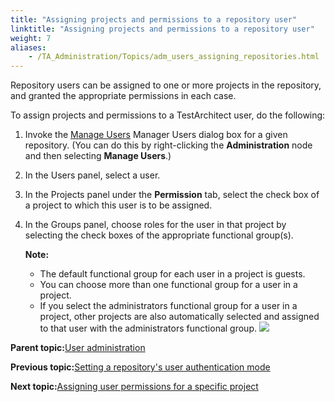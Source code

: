 ```yaml
--- 
title: "Assigning projects and permissions to a repository user"
linktitle: "Assigning projects and permissions to a repository user"
weight: 7
aliases: 
    - /TA_Administration/Topics/adm_users_assigning_repositories.html
---
```


Repository users can be assigned to one or more projects in the repository, and granted the appropriate permissions in each case.

To assign projects and permissions to a TestArchitect user, do the following:

1.  Invoke the [Manage Users](/reuse/../TA_Administration/Topics/adm_users_invoking_Manage_Users.html) Manager Users dialog box for a given repository. \(You can do this by right-clicking the **Administration** node and then selecting **Manage Users**.\)

2.  In the Users panel, select a user.

3.  In the Projects panel under the **Permission** tab, select the check box of a project to which this user is to be assigned.

4.  In the Groups panel, choose roles for the user in that project by selecting the check boxes of the appropriate functional group\(s\).

    **Note:**

    -   The default functional group for each user in a project is guests.
    -   You can choose more than one functional group for a user in a project.
    -   If you select the administrators functional group for a user in a project, other projects are also automatically selected and assigned to that user with the administrators functional group.
    ![](/images//Images/assigning_projects.png)


**Parent topic:**[User administration](/TA_Administration/Topics/User_administration.html)

**Previous topic:**[Setting a repository's user authentication mode](/TA_Administration/Topics/adm_users_setting_authentication_mode.html)

**Next topic:**[Assigning user permissions for a specific project](/TA_Administration/Topics/adm_users_assigning_permissions.html)

